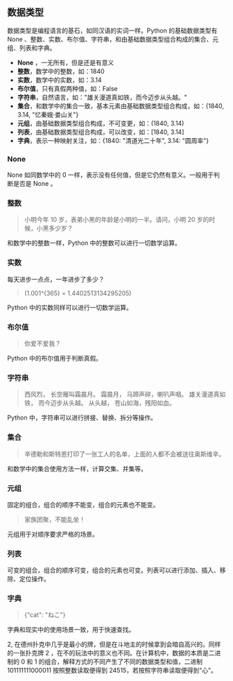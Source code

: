 ## 数据类型 ##
数据类型是编程语言的基石，如同汉语的实词一样。Python 的基础数据类型有 None 、整数、实数、布尔值、字符串，和由基础数据类型组合构成的集合、元组、列表和字典。

- **None** ，一无所有，但是还是有意义
- **整数**，数学中的整数，如：1840
- **实数**，数学中的实数，如：3.14
- **布尔值**，只有真假两种值，如：False
- **字符串**，自然语言，如："雄关漫道真如铁，而今迈步从头越。"
- **集合**，和数学中的集合一致，基本元素由基础数据类型组合构成，如：{1840, 3.14, "忆秦娥·娄山关"}
- **元组**，由基础数据类型组合构成，不可变更，如：(1840, 3.14)
- **列表**，由基础数据类型组合构成，可以改变，如：[1840, 3.14]
- **字典**，表示一种映射关注，如：{1840: "清道光二十年", 3.14: "圆周率"}

### None ###
None 如同数学中的 0 一样，表示没有任何值，但是它仍然有意义。一般用于判断是否是 None 。

### 整数 ###
> 小明今年 10 岁，表弟小黑的年龄是小明的一半。请问，小明 20 岁的时候，小黑多少岁？

和数学中的整数一样，Python 中的整数可以进行一切数学运算。

### 实数 ###
每天进步一点点，一年进步了多少？

> \(1.001^{365} = 1.4402513134295205\)

Python 中的实数同样可以进行一切数学运算。

### 布尔值 ###
> 你爱不爱我？

Python 中的布尔值用于判断真假。

### 字符串 ###
> 西风烈，
> 长空雁叫霜晨月。
> 霜晨月，
> 马蹄声碎，喇叭声咽。
> 雄关漫道真如铁，
> 而今迈步从头越。
> 从头越，
> 苍山如海，残阳如血。

Python 中，字符串可以进行拼接、替换、拆分等操作。

### 集合 ###
> 辛德勒和斯特恩打印了一张工人的名单，上面的人都不会被送往奥斯维辛。

和数学中的集合使用方法一样，计算交集、并集等。

### 元组 ###
固定的组合，组合的顺序不能变，组合的元素也不能变。
> 家族团聚，不能乱坐！

元组用于对顺序要求严格的场景。

### 列表 ###
可变的组合，组合的顺序可变，组合的元素也可变。列表可以进行添加、插入、移除、定位操作。

### 字典 ###
> {"cat": "ねこ"}

字典和现实中的使用场景一致，用于快速查找。


2, 在德州扑克中几乎是最小的牌，但是在斗地主的时候拿到会暗自高兴的。同样的一张扑克牌 2 ，在不的玩法中的意义也不同。在计算机中，数据的本质是二进制的 0 和 1 的组合，解释方式的不同产生了不同的数据类型和值，二进制 101111111000011 按照整数读取便得到 24515，若按照字符串读取便得到"心"。
